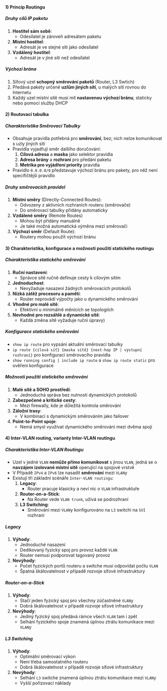 #### 1) Princip Routingu
##### Druhy cílů IP paketu
1) **Hostitel sám sobě**:
	- Odesílatel je zároveň adresátem paketu
2) **Místní hostitel**:
	- Adresát je ve stejné síti jako odesílatel
3) **Vzdálený hostitel**:
	- Adresát je v jiné síti než odesílatel
##### Výchozí brána
1) Síťový uzel **schopný směrování paketů** (Router, L3 Swtich)
2) Předává pakety určené **uzlům jiných sítí**, u malých sítí rovnou do Internetu
3) Každý uzel místní sítě musí mít **nastavenou výchozí bránu**, staticky nebo pomocí služby DHCP
#### 2) Routovací tabulka
##### Charakteristika Směrovací Tabulky
- Obsahuje pravidla potřebná pro **směrování**, bez; nich nelze komunikovat s uzly jiných sítí
- Pravidla vyjadřují směr dalšího doručování:
	1) **Cílová adresa** a **maska** jako selektor pravidla
	2) **Adresa brány** a **rozhraní** pro předání paketu
	3) **Metrika pro vyjádření priority** pravidla
- Pravidlo `0.0.0.0/0` představuje výchozí bránu pro pakety, pro něž není specifičtější pravidlo
##### Druhy směrovacích pravidel
1) **Místní směry** (Directly-Connected Routes):
	- Odvozeny z aktivních rozhraních routeru (směrovače)
	- Do směrovací tabulky přidány automaticky
2) **Vzdálené směry** (Remote Routes)
	- Mohou být přidány manuálně
	- Je také možná automatická výměna mezi směrovači
3) **Výchozí směr** (Default Route):
	- Routery mohou použít výchozí bránu
#### 3) Charakteristika, konfigurace a možnosti použití statického routingu
##### Charakteristika statického směrování
1) **Ruční nastavení**:
	- Správce sítě ručně definuje cesty k cílovým sítím
2) **Jednoduchost**:
	- Nevyžaduje nasazení žádných směrovacích protokolů
3) **Nízká zátěž procesoru a paměti**:
	- Router neprovádí výpočty jako u dynamického směrování
4) **Vhodné pro malé sítě**:
	- Efektivní u minimálně měnících se topologiích
5) **Nevhodné pro rozsáhlé a dynamické sítě**: 
	- Každá změna sítě vyžaduje ruční úpravy)
##### Konfigurace statického směrování
- `show ip route` pro vypsání aktuální směrovací tabulky
- `ip route {cílová síť} {maska sítě} {next-hop IP | výstupní rozhraní}` pro konfiguraci směrovacího pravidla
- `show running config | include ip route` a `show ip route static` pro ověření konfigurace
##### Možnosti použití statického směrování
1) **Malé sítě a SOHO prostředí**:
	- Jednoduchá správa bez nutnosti dynamických protokolů
2) **Zabezpečené a kritické cesty**:
	- Mezi firewally, kde je důležitá kontrola směrování
3) **Záložní trasy**:
	- V kombinaci s dynamickým směrováním jako failover
4) **Point-to-Point spoje**:
	- Nemá smysl využívat dynamického směrování mezi dvěma spoji
#### 4) Inter-VLAN routing, varianty Inter-VLAN routingu
##### Charakteristika Inter-VLAN Routingu
- Uzel v jedné `VLAN` **nemůže přímo komunikovat** s jinou `VLAN`, jedná se o **navzájem izolované místní sítě** operující na spojové vrstvě
- V Případě `IPv4` a `IPv6` lze nasadit **směrování** mezi `VLAN`y
- Existují tři základní scénáře `Inter-VLAN routingu`:
	1) **Legacy**:
		- Router pracuje klasicky a neví nic o `VLAN` infrastruktuře
	2) **Router-on-a-Stick**:
		- Na Router vede `VLAN trunk`, užívá se podrozhraní
	3) **L3 Switching**:
		- Směrování mezi `VLAN`y konfigurováno na `L3` switchi na `SVI` rozhraní
##### Legacy
1) **Výhody**:
	- Jednoduché nasazení
	- Dedikovaný fyzický spoj pro provoz každé `VLAN`
	- Router nemusí podporovat tagovaný provoz
2) **Nevýhody**:
	- Počet fyzických portů routeru a switche musí odpovídat počtu `VLAN`
	- Špatná škálovatelnost v případě rozvoje síťové infrastruktury
##### Router-on-a-Stick
1) **Výhody**:
	- Stačí jeden fyzický spoj pro všechny zúčastněné `VLAN`y
	- Dobrá škálovatelnost v případě rozvoje síťové infrastruktury
2) **Nevýhody**:
	- Jediný fyzický spoj předává rámce všech `VLAN` tam i zpět
	- Selhání fyzického spoje znamená úplnou ztrátu komunikace mezi `VLAN`y
##### L3 Switching
1) **Výhody**:
	- Optimální směrovací výkon
	- Není třeba samostatného routeru
	- Dobrá škálovatelnost v případě rozvoje síťové infrastruktury
2) **Nevýhody**:
	- Selhání `L3` switche znamená úplnou ztrátu komunikace mezi `VLAN`y
	- Vyšší pořizovací náklady